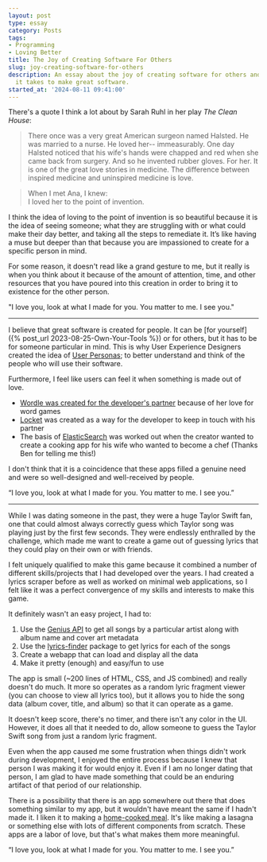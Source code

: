 ```yaml
---
layout: post
type: essay
category: Posts
tags:
- Programming
- Loving Better
title: The Joy of Creating Software For Others
slug: joy-creating-software-for-others
description: An essay about the joy of creating software for others and the love that
  it takes to make great software.
started_at: '2024-08-11 09:41:00'
---
```


There's a quote I think a lot about by Sarah Ruhl in her play *The Clean House*:
> There once was a very great American surgeon named Halsted. He was married to a nurse. He loved her-- immeasurably. One day Halsted noticed that his wife's hands were chapped and red when she came back from surgery. And so he invented rubber gloves. For her. It is one of the great love stories in medicine. The difference between inspired medicine and uninspired medicine is love.

> When I met Ana, I knew:  
I loved her to the point of invention.

I think the idea of loving to the point of invention is so beautiful because it is the idea of seeing someone; what they are struggling with or what could make their day better, and taking all the steps to remediate it. It’s like having a muse but deeper than that because you are impassioned to create for a specific person in mind.

For some reason, it doesn't read like a grand gesture to me, but it really is when you think about it because of the amount of attention, time, and other resources that you have poured into this creation in order to bring it to existence for the other person.

"I love you, look at what I made for you. You matter to me. I see you."

--- 

I believe that great software is created for people. It can be [for yourself]({% post_url 2023-08-25-Own-Your-Tools %}) or for others, but it has to be for someone particular in mind. This is why User Experience Designers created the idea of [User Personas](https://www.interaction-design.org/literature/article/personas-why-and-how-you-should-use-them); to better understand and think of the people who will use their software.

Furthermore, I feel like users can feel it when something is made out of love. 
* [Wordle was created for the developer's partner](https://www.nytimes.com/2022/01/03/technology/wordle-word-game-creator.html) because of her love for word games
* [Locket](https://www.fastcompany.com/90818702/how-locket-a-widget-built-by-a-guy-as-a-gift-to-his-girlfriend-became-an-apple-app-store-award-winner) was created as a way for the developer to keep in touch with his partner
* The basis of [ElasticSearch](https://devm.io/databases/elasticsearch-founder-interview-112677) was worked out when the creator wanted to create a cooking app for his wife who wanted to become a chef (Thanks Ben for telling me this!)

I don't think that it is a coincidence that these apps filled a genuine need and were so well-designed and well-received by people. 

“I love you, look at what I made for you. You matter to me. I see you.”

---

While I was dating someone in the past, they were a huge Taylor Swift fan, one that could almost always correctly guess which Taylor song was playing just by the first few seconds. They were endlessly enthralled by the challenge, which made me want to create a game out of guessing lyrics that they could play on their own or with friends.

I felt uniquely qualified to make this game because it combined a number of different skills/projects that I had developed over the years. I had created a lyrics scraper before as well as worked on minimal web applications, so I felt like it was a perfect convergence of my skills and interests to make this game.

It definitely wasn't an easy project, I had to:
1. Use the [Genius API](https://docs.genius.com/) to get all songs by a particular artist along with album name and cover art metadata 
2. Use the [lyrics-finder](https://www.npmjs.com/package/lyrics-finder) package to get lyrics for each of the songs
3. Create a webapp that can load and display all the data
4. Make it pretty (enough) and easy/fun to use

The app is small (~200 lines of HTML, CSS, and JS combined) and really doesn't do much. It more so operates as a random lyric fragment viewer (you can choose to view all lyrics too), but it allows you to hide the song data (album cover, title, and album) so that it can operate as a game. 

It doesn't keep score, there's no timer, and there isn't any color in the UI. However, it does all that it needed to do, allow someone to guess the Taylor Swift song from just a random lyric fragment.

Even when the app caused me some frustration when things didn't work during development, I enjoyed the entire process because I knew that person I was making it for would enjoy it. Even if I am no longer dating that person, I am glad to have made something that could be an enduring artifact of that period of our relationship.

There is a possibility that there is an app somewhere out there that does something similar to my app, but it wouldn't have meant the same if I hadn't made it. I liken it to making a [home-cooked meal](https://www.robinsloan.com/notes/home-cooked-app/). It's like making a lasagna or something else with lots of different components from scratch. These apps are a labor of love, but that's what makes them more meaningful.

“I love you, look at what I made for you. You matter to me. I see you.”